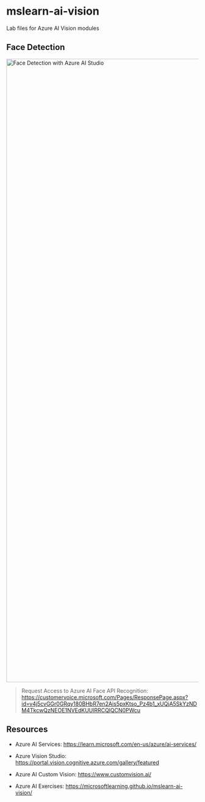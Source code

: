 # mslearn-ai-vision
Lab files for Azure AI Vision modules


## Face Detection

<img width="1634" alt="Face Detection with Azure AI Studio" src="https://github.com/user-attachments/assets/8c83ec80-77ac-400c-ac04-eea5f54d2800">

> Request Access to Azure AI Face API Recognition: https://customervoice.microsoft.com/Pages/ResponsePage.aspx?id=v4j5cvGGr0GRqy180BHbR7en2Ais5pxKtso_Pz4b1_xUQjA5SkYzNDM4TkcwQzNEOE1NVEdKUUlRRCQlQCN0PWcu

## Resources

- Azure AI Services: https://learn.microsoft.com/en-us/azure/ai-services/

- Azure Vision Studio: https://portal.vision.cognitive.azure.com/gallery/featured

- Azure AI Custom Vision: https://www.customvision.ai/

- Azure AI Exercises: https://microsoftlearning.github.io/mslearn-ai-vision/
